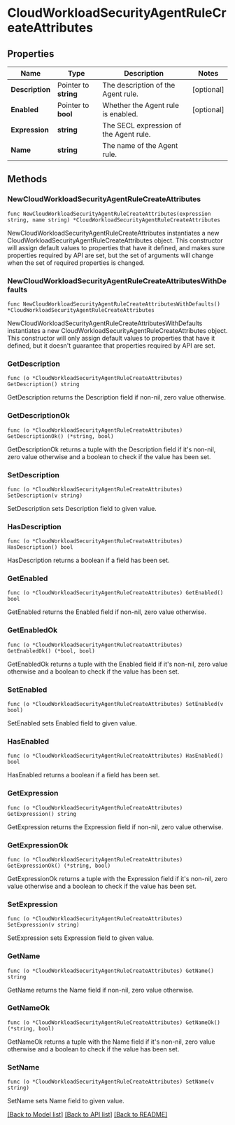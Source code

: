 # CloudWorkloadSecurityAgentRuleCreateAttributes

## Properties

| Name            | Type                  | Description                            | Notes      |
| --------------- | --------------------- | -------------------------------------- | ---------- |
| **Description** | Pointer to **string** | The description of the Agent rule.     | [optional] |
| **Enabled**     | Pointer to **bool**   | Whether the Agent rule is enabled.     | [optional] |
| **Expression**  | **string**            | The SECL expression of the Agent rule. |
| **Name**        | **string**            | The name of the Agent rule.            |

## Methods

### NewCloudWorkloadSecurityAgentRuleCreateAttributes

`func NewCloudWorkloadSecurityAgentRuleCreateAttributes(expression string, name string) *CloudWorkloadSecurityAgentRuleCreateAttributes`

NewCloudWorkloadSecurityAgentRuleCreateAttributes instantiates a new CloudWorkloadSecurityAgentRuleCreateAttributes object.
This constructor will assign default values to properties that have it defined,
and makes sure properties required by API are set, but the set of arguments
will change when the set of required properties is changed.

### NewCloudWorkloadSecurityAgentRuleCreateAttributesWithDefaults

`func NewCloudWorkloadSecurityAgentRuleCreateAttributesWithDefaults() *CloudWorkloadSecurityAgentRuleCreateAttributes`

NewCloudWorkloadSecurityAgentRuleCreateAttributesWithDefaults instantiates a new CloudWorkloadSecurityAgentRuleCreateAttributes object.
This constructor will only assign default values to properties that have it defined,
but it doesn't guarantee that properties required by API are set.

### GetDescription

`func (o *CloudWorkloadSecurityAgentRuleCreateAttributes) GetDescription() string`

GetDescription returns the Description field if non-nil, zero value otherwise.

### GetDescriptionOk

`func (o *CloudWorkloadSecurityAgentRuleCreateAttributes) GetDescriptionOk() (*string, bool)`

GetDescriptionOk returns a tuple with the Description field if it's non-nil, zero value otherwise
and a boolean to check if the value has been set.

### SetDescription

`func (o *CloudWorkloadSecurityAgentRuleCreateAttributes) SetDescription(v string)`

SetDescription sets Description field to given value.

### HasDescription

`func (o *CloudWorkloadSecurityAgentRuleCreateAttributes) HasDescription() bool`

HasDescription returns a boolean if a field has been set.

### GetEnabled

`func (o *CloudWorkloadSecurityAgentRuleCreateAttributes) GetEnabled() bool`

GetEnabled returns the Enabled field if non-nil, zero value otherwise.

### GetEnabledOk

`func (o *CloudWorkloadSecurityAgentRuleCreateAttributes) GetEnabledOk() (*bool, bool)`

GetEnabledOk returns a tuple with the Enabled field if it's non-nil, zero value otherwise
and a boolean to check if the value has been set.

### SetEnabled

`func (o *CloudWorkloadSecurityAgentRuleCreateAttributes) SetEnabled(v bool)`

SetEnabled sets Enabled field to given value.

### HasEnabled

`func (o *CloudWorkloadSecurityAgentRuleCreateAttributes) HasEnabled() bool`

HasEnabled returns a boolean if a field has been set.

### GetExpression

`func (o *CloudWorkloadSecurityAgentRuleCreateAttributes) GetExpression() string`

GetExpression returns the Expression field if non-nil, zero value otherwise.

### GetExpressionOk

`func (o *CloudWorkloadSecurityAgentRuleCreateAttributes) GetExpressionOk() (*string, bool)`

GetExpressionOk returns a tuple with the Expression field if it's non-nil, zero value otherwise
and a boolean to check if the value has been set.

### SetExpression

`func (o *CloudWorkloadSecurityAgentRuleCreateAttributes) SetExpression(v string)`

SetExpression sets Expression field to given value.

### GetName

`func (o *CloudWorkloadSecurityAgentRuleCreateAttributes) GetName() string`

GetName returns the Name field if non-nil, zero value otherwise.

### GetNameOk

`func (o *CloudWorkloadSecurityAgentRuleCreateAttributes) GetNameOk() (*string, bool)`

GetNameOk returns a tuple with the Name field if it's non-nil, zero value otherwise
and a boolean to check if the value has been set.

### SetName

`func (o *CloudWorkloadSecurityAgentRuleCreateAttributes) SetName(v string)`

SetName sets Name field to given value.

[[Back to Model list]](../README.md#documentation-for-models) [[Back to API list]](../README.md#documentation-for-api-endpoints) [[Back to README]](../README.md)
